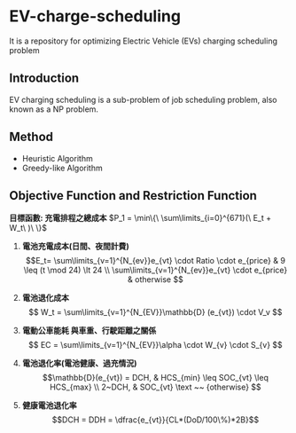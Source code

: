 # EV-charge-scheduling
It is a repository for optimizing Electric Vehicle (EVs) charging scheduling problem
## Introduction
EV charging scheduling is a sub-problem of job scheduling problem, also known as a NP problem.
## Method
- Heuristic Algorithm
- Greedy-like Algorithm

## Objective Function and Restriction Function
**目標函數: 充電排程之總成本**
$P_1 = \min\{\ \sum\limits_{i=0}^{671}(\ E_t + W_t\ )\ \}$

1. **電池充電成本(日間、夜間計費)**
$$E_t=
        \sum\limits_{v=1}^{N_{ev}}e_{vt} \cdot Ratio \cdot e_{price} 
        & 9 \leq (t \mod 24) \lt 24
        \\
        \sum\limits_{v=1}^{N_{ev}}e_{vt} \cdot e_{price} 
        & otherwise
$$

2. **電池退化成本**
$$ W_t = \sum\limits_{v=1}^{N_{EV}}\mathbb{D} (e_{vt}) \cdot V_v $$

7. **電動公車能耗 與車重、行駛距離之關係**
$$ 
EC = \sum\limits_{v=1}^{N_{EV}}\alpha \cdot W_{v} \cdot S_{v}
$$

10. **電池退化率(電池健康、過充情況)**
$$\mathbb{D}(e_{vt}) =
        DCH,  & HCS_{min} \leq SOC_{vt} \leq HCS_{max}
        \\
        2~DCH, &  SOC_{vt} \text ~~ {otherwise}
$$

11. **健康電池退化率**
$$DCH = DDH = \dfrac{e_{vt}}{CL*(DoD/100\%)*2B}$$


